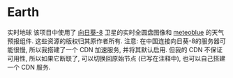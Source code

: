 # Earth
实时地球
该项目中使用了 [向日葵-8](https://himawari8.nict.go.jp/) 卫星的实时全圆盘图像和 [meteoblue](https://www.meteoblue.com/) 的天气预报组件. 这些资源的版权归其原作者所有.
注意: 在中国连接向日葵-8的服务器可能很慢, 所以我搭建了一个 CDN 加速服务, 并将其默认启用. 但我的 CDN 不保证可用性, 所以如果它断联了, 可以切换回原始节点 (已写在注释中), 也可以自己搭建一个 CDN 服务.
